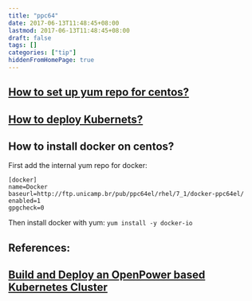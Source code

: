 ```yaml
---
title: "ppc64"
date: 2017-06-13T11:48:45+08:00
lastmod: 2017-06-13T11:48:45+08:00
draft: false
tags: []
categories: ["tip"]
hiddenFromHomePage: true
---
```



## [How to set up yum repo for centos?](https://wiki.centos.org/SpecialInterestGroup/AltArch/ppc64le)

## [How to deploy Kubernets?][101]

## How to install docker on centos?
First add the internal  yum repo for docker: 
```
[docker]
name=Docker
baseurl=http://ftp.unicamp.br/pub/ppc64el/rhel/7_1/docker-ppc64el/
enabled=1
gpgcheck=0
```
Then install docker with yum: `yum install -y docker-io`


## References:
## [Build and Deploy an OpenPower based Kubernetes Cluster](http://cloudgeekz.com/890/build-and-deploy-kubernetes-cluster-openpower.html)

[101]: http://cloudgeekz.com/890/build-and-deploy-kubernetes-cluster-openpower.html
